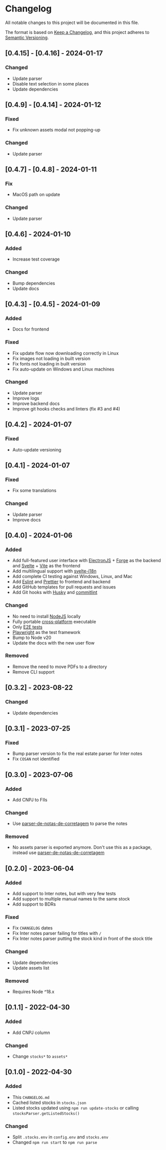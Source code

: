 
# Changelog

All notable changes to this project will be documented in this file.

The format is based on [Keep a Changelog](https://keepachangelog.com/en/1.0.0/),
and this project adheres to [Semantic Versioning](https://semver.org/spec/v2.0.0.html).

## [0.4.15] - [0.4.16] - 2024-01-17

### Changed

- Update parser
- Disable text selection in some places
- Update dependencies

## [0.4.9] - [0.4.14] - 2024-01-12

### Fixed

- Fix unknown assets modal not popping-up

### Changed

- Update parser

## [0.4.7] - [0.4.8] - 2024-01-11

### Fix

- MacOS path on update

### Changed

- Update parser

## [0.4.6] - 2024-01-10

### Added

- Increase test coverage

### Changed

- Bump dependencies
- Update docs

## [0.4.3] - [0.4.5] - 2024-01-09

### Added

- Docs for frontend

### Fixed

- Fix update flow now downloading correctly in Linux
- Fix images not loading in built version
- Fix fonts not loading in built version
- Fix auto-update on Windows and Linux machines

### Changed

- Update parser
- Improve logs
- Improve backend docs
- Improve git hooks checks and linters (fix #3 and #4)

## [0.4.2] - 2024-01-07

### Fixed

- Auto-update versioning

## [0.4.1] - 2024-01-07

### Fixed

- Fix some translations

### Changed

- Update parser
- Improve docs

## [0.4.0] - 2024-01-06

### Added

- Add full-featured user interface with [ElectronJS](https://www.electronjs.org/pt/) + [Forge](https://www.electronforge.io/) as the backend and [Svelte](https://svelte.dev/) + [Vite](https://vitejs.dev/) as the frontend
- Add multilingual support with [svelte-i18n](https://github.com/kaisermann/svelte-i18n)
- Add complete CI testing against Windows, Linux, and Mac
- Add [Eslint](https://eslint.org/) and [Prettier](https://prettier.io/) to frontend and backend
- Add GitHub templates for pull requests and issues
- Add Git hooks with [Husky](https://github.com/typicode/husky) and [commitlint](https://github.com/conventional-changelog/commitlint)

### Changed

- No need to install [NodeJS](https://nodejs.org/) locally
- Fully portable [cross-platform](https://en.wikipedia.org/wiki/Cross-platform_software) executable
- Only [E2E tests](https://circleci.com/blog/what-is-end-to-end-testing/)
- [Playwright](https://playwright.dev/) as the test framework
- Bump to Node v20
- Update the docs with the new user flow

### Removed

- Remove the need to move PDFs to a directory
- Remove CLI support

## [0.3.2] - 2023-08-22

### Changed

- Update dependencies

## [0.3.1] - 2023-07-25

### Fixed

- Bump parser version to fix the real estate parser for Inter notes
- Fix `COSAN` not identified

## [0.3.0] - 2023-07-06

### Added

- Add CNPJ to FIIs

### Changed

- Use [parser-de-notas-de-corretagem](https://www.npmjs.com/package/parser-de-notas-de-corretagem) to parse the notes

### Removed

- No assets parser is exported anymore. Don't use this as a package, instead use [parser-de-notas-de-corretagem](https://www.npmjs.com/package/parser-de-notas-de-corretagem)

## [0.2.0] - 2023-06-04

### Added

- Add support to Inter notes, but with very few tests
- Add support to multiple manual names to the same stock
- Add support to BDRs

### Fixed

- Fix `CHANGELOG` dates
- Fix Inter notes parser failing for titles with `/`
- Fix Inter notes parser putting the stock kind in front of the stock title

### Changed

- Update dependencies
- Update assets list

### Removed

- Requires Node ^18.x

## [0.1.1] - 2022-04-30

### Added

- Add CNPJ column

### Changed

- Change `stocks*` to `assets*`

## [0.1.0] - 2022-04-30

### Added

- This `CHANGELOG.md`
- Cached listed stocks in `stocks.json`
- Listed stocks updated using `npm run update-stocks` or calling `stocksParser.getListedStocks()`

### Changed

- Split `.stocks.env` in `config.env` and `stocks.env`
- Changed `npm run start` to `npm run parse`
